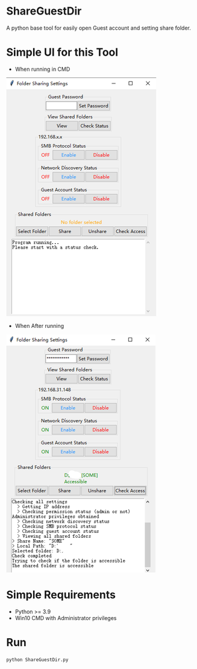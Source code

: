 # ShareGuestDir
A python base tool for easily open Guest account and setting share folder.

# Simple UI for this Tool
* When running in CMD
  
![ShareGuestDir2.1](ShareGuestDir2.1.png)

* When After running
  
![ShareGuestDir2.2](ShareGuestDir2.2.png)

# Simple Requirements
* Python >= 3.9
* Win10 CMD with Administrator privileges

# Run
`python ShareGuestDir.py`

